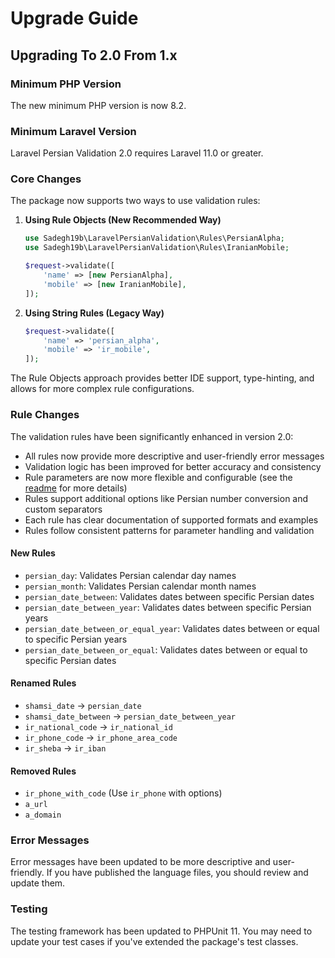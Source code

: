 # Upgrade Guide

## Upgrading To 2.0 From 1.x

### Minimum PHP Version
The new minimum PHP version is now 8.2.

### Minimum Laravel Version
Laravel Persian Validation 2.0 requires Laravel 11.0 or greater.

### Core Changes
The package now supports two ways to use validation rules:

1. **Using Rule Objects (New Recommended Way)**
   ```php
   use Sadegh19b\LaravelPersianValidation\Rules\PersianAlpha;
   use Sadegh19b\LaravelPersianValidation\Rules\IranianMobile;

   $request->validate([
       'name' => [new PersianAlpha],
       'mobile' => [new IranianMobile],
   ]);
   ```

2. **Using String Rules (Legacy Way)**
   ```php
   $request->validate([
       'name' => 'persian_alpha',
       'mobile' => 'ir_mobile',
   ]);
   ```

The Rule Objects approach provides better IDE support, type-hinting, and allows for more complex rule configurations.

### Rule Changes

The validation rules have been significantly enhanced in version 2.0:

- All rules now provide more descriptive and user-friendly error messages
- Validation logic has been improved for better accuracy and consistency
- Rule parameters are now more flexible and configurable (see the [readme](README.md) for more details)
- Rules support additional options like Persian number conversion and custom separators
- Each rule has clear documentation of supported formats and examples
- Rules follow consistent patterns for parameter handling and validation

#### New Rules
- `persian_day`: Validates Persian calendar day names
- `persian_month`: Validates Persian calendar month names
- `persian_date_between`: Validates dates between specific Persian dates
- `persian_date_between_year`: Validates dates between specific Persian years
- `persian_date_between_or_equal_year`: Validates dates between or equal to specific Persian years
- `persian_date_between_or_equal`: Validates dates between or equal to specific Persian dates

#### Renamed Rules
- `shamsi_date` → `persian_date`
- `shamsi_date_between` → `persian_date_between_year`
- `ir_national_code` → `ir_national_id`
- `ir_phone_code` → `ir_phone_area_code`
- `ir_sheba` → `ir_iban`

#### Removed Rules
- `ir_phone_with_code` (Use `ir_phone` with options)
- `a_url`
- `a_domain`

### Error Messages
Error messages have been updated to be more descriptive and user-friendly. If you have published the language files, you should review and update them.

### Testing
The testing framework has been updated to PHPUnit 11. You may need to update your test cases if you've extended the package's test classes.
